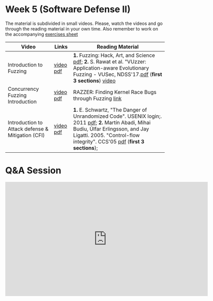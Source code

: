 # Week 5  (Software Defense II)

The material is subdivided in small videos.
Please, watch the videos and go through the reading material in your own time.
Also remember to work on the accompanying [exercises sheet](../exercises/EXERCISE5.md)

| Video                   | Links                     |        Reading Material                                                                                                                                                                                      |
|-------------------------|---------------------------|----------------------------------------------------------------------------------|
| Introduction to Fuzzing                 | [video](https://web.microsoftstream.com/video/4c3a5e13-0edd-45d4-ba68-acf6afcade92) [pdf](https://github.com/cs-uob/COMSM0049/blob/master/docs/slides/week5/Intro-fuzzzing.pdf) | **1.** Fuzzing: Hack, Art, and Science [pdf](https://patricegodefroid.github.io/public_psfiles/Fuzzing-101-CACM2020.pdf); **2.** S. Rawat et al. "VUzzer: Application-aware Evolutionary Fuzzing - VUSec, NDSS'17.[pdf](https://download.vusec.net/papers/vuzzer_ndss17.pdf) (**first 3 sections**) [video](https://www.youtube.com/watch?v=lfOGLUqpnvU&t=40s&ab_channel=NDSSSymposium) |
| Concurrency Fuzzing Introduction | [video](https://web.microsoftstream.com/video/e0f5cfe4-5841-4be4-a4a8-ff0a54ed828b) [pdf](https://github.com/cs-uob/COMSM0049/blob/master/docs/slides/week5/Intro-concurrency-fuzz.pdf)| RAZZER: Finding Kernel Race Bugs through Fuzzing [link](https://lifeasageek.github.io/papers/jeong-razzer.pdf)|
| Introduction to Attack defense & Mitigation (CFI) | [video](https://web.microsoftstream.com/video/4041d849-f51a-4813-a46e-fee8ebdc725c?list=user&userId=f38700f5-e3e5-48bf-b934-13bee817034f) [pdf](https://github.com/cs-uob/COMSM0049/blob/master/docs/slides/week5/intro-defence-mitigation.pdf) | **1.** E. Schwartz, "The Danger of Unrandomized Code". USENIX login;. 2011 [pdf](https://www.usenix.org/system/files/login/articles/105516-Schwartz.pdf); **2.** Martín Abadi, Mihai Budiu, Úlfar Erlingsson, and Jay Ligatti. 2005. "Control-flow integrity". CCS'05 [pdf](http://www.cs.columbia.edu/~suman/secure_sw_devel/p340-abadi.pdf) (**first 3 sections**);                                                                                                                                                                                       |

# Q&A Session

<iframe width="640" height="360" src="https://web.microsoftstream.com/embed/video/ba0bf84a-eca8-4a79-86a9-dc23971cd5f1?autoplay=false&amp;showinfo=true" allowfullscreen style="border:none;"></iframe>

